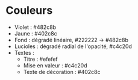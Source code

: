 # Couleurs

* Violet   : #482c8b
* Jaune    : #402c8c
* Fond     : dégradé linéaire, #222222 -> #482c8b
* Lucioles : dégradé radial de l'opacité, #c4c20d
* Textes :
  - Titre               : #efefef
  - Mise en valeur      : #c4c20d
  - Texte de décoration : #402c8c
